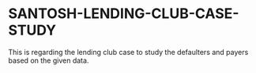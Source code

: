 # SANTOSH-LENDING-CLUB-CASE-STUDY
This is regarding the lending club case to study the defaulters and payers based on the given data.
